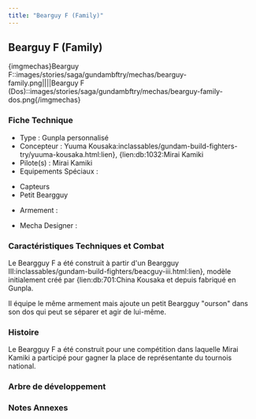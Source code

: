 ```yaml
---
title: "Bearguy F (Family)"
---
```


Bearguy F (Family)
------------------


{imgmechas}Bearguy F::images/stories/saga/gundambftry/mechas/bearguy-family.png||||Bearguy F (Dos)::images/stories/saga/gundambftry/mechas/bearguy-family-dos.png{/imgmechas}


### Fiche Technique


- Type : Gunpla personnalisé   
- Concepteur : Yuuma Kousaka:inclassables/gundam-build-fighters-try/yuuma-kousaka.html:lien}, {lien:db:1032:Mirai Kamiki  
- Pilote(s) : Mirai Kamiki  
- Equipements Spéciaux :


* Capteurs
* Petit Beargguy


- Armement :


- Mecha Designer :


### Caractéristiques Techniques et Combat


Le Beargguy F a été construit à partir d'un Beargguy III:inclassables/gundam-build-fighters/beacguy-iii.html:lien}, modèle initialement créé par {lien:db:701:China Kousaka et depuis fabriqué en Gunpla. 


Il équipe le même armement mais ajoute un petit Beargguy "ourson" dans son dos qui peut se séparer et agir de lui-même. 


### Histoire


Le Beargguy F a été construit pour une compétition dans laquelle Mirai Kamiki a participé pour gagner la place de représentante du tournois national. 


### Arbre de développement


### Notes Annexes

